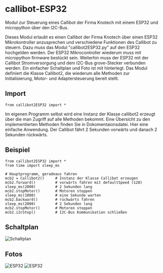 # callibot-ESP32
Modul zur Steuerung eines Callibot der Firma Knotech mit einem ESP32 und micropython über den I2C-Bus.

Dieses Modul erlaubt es einen Callibot der Firma Knotech über einen ESP32 Mikrokontroller anzusprechen und verschiedene Funktionen des Callibot zu steuern. Dazu muss das Modul "callibot2ESP32.py" auf den ESP32 hochgelden werden. Der ESP32 Mikrocontroller wiederum muss mit micropython firmware bestückt sein. Weiterhin muss der ESP32 mit der Callibot Stromversorgung und dem I2C-Bus grove-Stecker verbunden werden. Ein einfacher Schaltplan und Foto ist mit hinterlegt. Das Modul definiert die Klasse Callibot2, die wiederum alle Methoden zur Initialisierung, Motor- und Adaptersteuerung bereit stellt.

## Import
`from callibot2ESP32 import *`

Im eigenen Programm selbst wird eine Instanz der Klasse callibot2 erzeugt über die man Zugriff auf alle Methoden bekommt.
Eine Übersicht zu den implementierten Methoden finden Sie in Dokomentaionsdatei.
Hier eine einfache Anwendung. Der Callibot fährt 2 Sekunden vorwärts und danach 2 Sekunden rückwärts.

## Beispiel
```
from callibot2ESP32 import *
from time import sleep_ms

# Hauptprogramm, geradeaus fahren
mcb2 = Callibot2()     # Instanz der Klasse Callibot erzeugen
mcb2.forward()         # vorwärts fahren mit defaultSpeed (128)
sleep_ms(2000)         # 2 Sekunden lang
mcb2.stopMotor()       # Motoren stoppen
sleep_ms(1000)         # eine Sekunde warten
mcb2.backward()        # rückwärts fahren
sleep_ms(2000)         # 2 Sekunden lang
mcb2.stopMotor()       # Motoren stoppen
mcb2.i2cStop()         # I2C-Bus Kommunikation schließen
```

## Schaltplan
![Schaltplan](https://github.com/Pegasus2105/callibot-ESP32-micropython/blob/main/Schaltplan%20Callibot.svg)

## Fotos
![ESP32](https://wolfgang.rafelt.net/wordpress/wp-content/uploads/2021/04/calliope-ESP32-01.jpg)
![ESP32](https://wolfgang.rafelt.net/wordpress/wp-content/uploads/2021/04/calliope-07.jpg)
